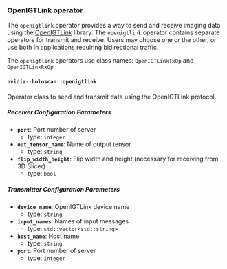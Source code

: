### OpenIGTLink operator

The `openigtlink` operator provides a way to send and receive imaging data using the [OpenIGTLink](http://openigtlink.org/) library. The `openigtlink` operator contains separate operators for transmit and receive. Users may choose one or the other, or use both in applications requiring bidirectional traffic.

The `openigtlink` operators use class names: `OpenIGTLinkTxOp` and `OpenIGTLinkRxOp`

#### `nvidia::holoscan::openigtlink`

Operator class to send and transmit data using the OpenIGTLink protocol.

##### Receiver Configuration Parameters

- **`port`**: Port number of server
  - type: `integer`
- **`out_tensor_name`**: Name of output tensor
  - type: `string`
- **`flip_width_height`**: Flip width and height (necessary for receiving from 3D Slicer)
  - type: `bool`

##### Transmitter Configuration Parameters

- **`device_name`**: OpenIGTLink device name
  - type: `string`
- **`input_names`**: Names of input messages
  - type: `std::vector<std::string>`
- **`host_name`**: Host name
  - type: `string`
- **`port`**: Port number of server
  - type: `integer`